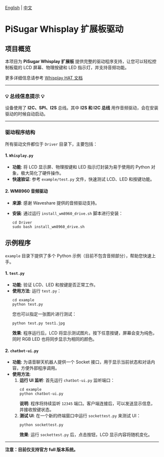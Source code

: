 [English](README.md) | [中文](README_CN.md)

# PiSugar Whisplay 扩展板驱动

## 项目概览

本项目为 **PiSugar Whisplay 扩展板** 提供完整的驱动程序支持，让您可以轻松控制板载的 LCD 屏幕、物理按键和 LED 指示灯，并支持音频功能。

更多详细信息请参考 [Whisplay HAT 文档](https://docs.pisugar.com/docs/product-wiki/whisplay/intro)

---

### **💡 总线信息提示 💡**

设备使用了 **I2C、SPI、I2S** 总线。其中 **I2S 和 I2C 总线** 用作音频驱动，会在安装驱动的时候自动启动。

---

### 驱动程序结构

所有驱动文件都位于 `Driver` 目录下，主要包括：

#### 1. `Whisplay.py`

  * **功能**: 将 LCD 显示屏、物理按键和 LED 指示灯封装为易于使用的 Python 对象，极大简化了硬件操作。
  * **快速验证**: 参考 `example/test.py` 文件，快速测试 LCD、LED 和按键功能。

#### 2. WM8960 音频驱动

  * **来源**: 感谢 Waveshare 提供的音频驱动支持。

  * **安装**: 通过运行 `install_wm8960_drive.sh` 脚本进行安装：

    ```shell
    cd Driver
    sudo bash install_wm8960_drive.sh
    ```


## 示例程序

`example` 目录下提供了多个 Python 示例（目前不包含音频部分），帮助您快速上手。

#### 1. `test.py`

  * **功能**: 验证 LCD、LED 和按键是否正常工作。
  * **使用方法**:
    运行 `test.py`：
    ```shell
    cd example
    python test.py
    ```
    您也可以指定一张图片进行测试：
    ```shell
    python test.py test1.jpg
    ```
    **效果**: 程序运行后，LCD 将显示测试图片。按下任意按键，屏幕会变为纯色，同时 RGB LED 也将同步显示为相同的颜色。

#### 2. `chatbot-ui.py`

  * **功能**: 为语音聊天机器人提供一个 Socket 接口，用于显示当前状态和对话内容，方便外部程序调用。
  * **使用方法**:
    1.  **运行 UI 监听**: 首先运行 `chatbot-ui.py` 监听端口：
        ```shell
        cd example
        python chatbot-ui.py
        ```
        **说明**: 程序将持续监听 `12345` 端口。客户端连接后，可以发送显示信息，并接收按键状态。
    2.  **测试 UI**: 在一个新的终端窗口中运行 `sockettest.py` 来测试 UI：
        ```shell
        python sockettest.py
        ```
        **效果**: 运行 `sockettest.py` 后，点击按钮，LCD 显示内容将随机变化。

-----

**注意：目前仅支持官方 full 版本系统。**
